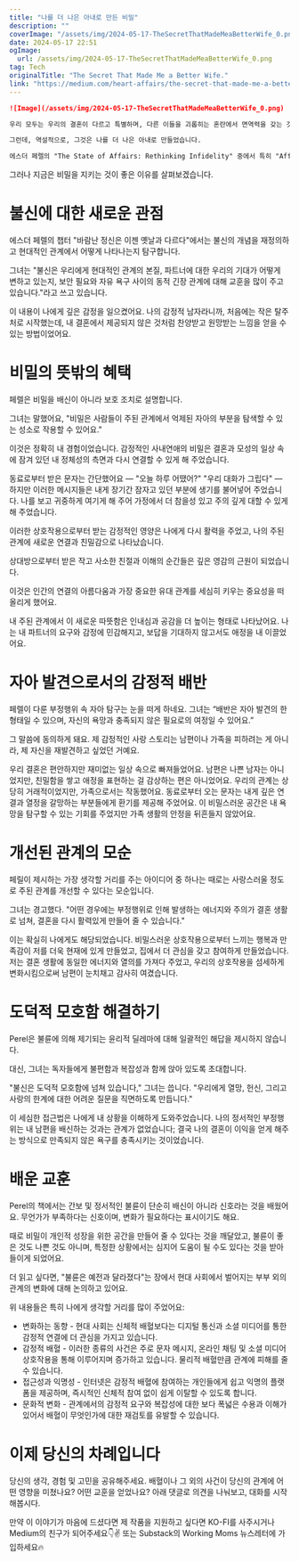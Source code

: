 ```yaml
---
title: "나를 더 나은 아내로 만든 비밀"
description: ""
coverImage: "/assets/img/2024-05-17-TheSecretThatMadeMeaBetterWife_0.png"
date: 2024-05-17 22:51
ogImage: 
  url: /assets/img/2024-05-17-TheSecretThatMadeMeaBetterWife_0.png
tag: Tech
originalTitle: "The Secret That Made Me a Better Wife."
link: "https://medium.com/heart-affairs/the-secret-that-made-me-a-better-wife-6dad4ca06304"
---
```



```markdown
![Image](/assets/img/2024-05-17-TheSecretThatMadeMeaBetterWife_0.png)

우리 모두는 우리의 결혼이 다르고 특별하며, 다른 이들을 괴롭히는 혼란에서 면역력을 갖는 것으로 생각합니다. 나 또한 예외는 아니었습니다. 그런데 어느 날, 감정을 통한 불륜으로 인해 세계가 뒤죽박죽이 되었습니다. 그것은 육체적인 것은 아니었지만, 나의 결혼의 기초를 뒤흔들었습니다.

그런데, 역설적으로, 그것은 나를 더 나은 아내로 만들었습니다.

에스더 페렐의 "The State of Affairs: Rethinking Infidelity" 중에서 특히 "Affairs Are Not What They Used to Be" 장은 이 복잡한 지역을 탐색하는 데 도움이 되는 깊은 통찰을 제공했으며, 제가 이것을 따라갈 것이며, 더 많은 교훈을 이 놀라운 책에서 공유할 것을 약속합니다.
```

<div class="content-ad"></div>

그러나 지금은 비밀을 지키는 것이 좋은 이유를 살펴보겠습니다.

# 불신에 대한 새로운 관점

에스더 페렐의 챕터 "바람난 정신은 이젠 옛날과 다르다"에서는 불신의 개념을 재정의하고 현대적인 관계에서 어떻게 나타나는지 탐구합니다.

그녀는 "불신은 우리에게 현대적인 관계의 본질, 파트너에 대한 우리의 기대가 어떻게 변하고 있는지, 보안 필요와 자유 욕구 사이의 동적 긴장 관계에 대해 교훈을 많이 주고 있습니다."라고 쓰고 있습니다.

<div class="content-ad"></div>

이 내용이 나에게 깊은 감정을 일으켰어요. 나의 감정적 남자라니까, 처음에는 작은 탈주처로 시작했는데, 내 결혼에서 제공되지 않은 것처럼 찬양받고 원망받는 느낌을 얻을 수 있는 방법이었어요.

# 비밀의 뜻밖의 혜택

페렐은 비밀을 배신이 아니라 보호 조치로 설명합니다.

그녀는 말했어요, "비밀은 사람들이 주된 관계에서 억제된 자아의 부분을 탐색할 수 있는 성소로 작용할 수 있어요."

<div class="content-ad"></div>

이것은 정확히 내 경험이었습니다. 감정적인 사내연애의 비밀은 결혼과 모성의 일상 속에 잠겨 있던 내 정체성의 측면과 다시 연결할 수 있게 해 주었습니다.

동료로부터 받은 문자는 간단했어요 — "오늘 하루 어땠어?" "우리 대화가 그립다" — 하지만 이러한 메시지들은 내게 장기간 잠자고 있던 부분에 생기를 불어넣어 주었습니다. 나를 보고 귀중하게 여기게 해 주어 가정에서 더 참을성 있고 주의 깊게 대할 수 있게 해 주었습니다.

이러한 상호작용으로부터 받는 감정적인 영양은 나에게 다시 활력을 주었고, 나의 주된 관계에 새로운 연결과 친밀감으로 나타났습니다.

상대방으로부터 받은 작고 사소한 친절과 이해의 순간들은 깊은 영감의 근원이 되었습니다.

<div class="content-ad"></div>

이것은 인간의 연결의 아름다움과 가장 중요한 유대 관계를 세심히 키우는 중요성을 떠올리게 했어요.

내 주된 관계에서 이 새로운 따뜻함은 인내심과 공감을 더 높이는 형태로 나타났어요. 나는 내 파트너의 요구와 감정에 민감해지고, 보답을 기대하지 않고서도 애정을 내 이끌었어요.

# 자아 발견으로서의 감정적 배반

페렐이 다룬 부정행위 속 자아 탐구는 눈을 떠게 하네요. 그녀는 “배반은 자아 발견의 한 형태일 수 있으며, 자신의 욕망과 충족되지 않은 필요로의 여정일 수 있어요.”

<div class="content-ad"></div>

그 말씀에 동의하게 돼요. 제 감정적인 사랑 스토리는 남편이나 가족을 피하려는 게 아니라, 제 자신을 재발견하고 싶었던 거예요.

우리 결혼은 편안하지만 재미없는 일상 속으로 빠져들었어요. 남편은 나쁜 남자는 아니었지만, 친밀함을 쌓고 애정을 표현하는 걸 감상하는 편은 아니었어요. 우리의 관계는 상당히 거래적이었지만, 가족으로서는 작동했어요. 동료로부터 오는 문자는 내게 깊은 연결과 열정을 갈망하는 부분들에게 환기를 제공해 주었어요. 이 비밀스러운 공간은 내 욕망을 탐구할 수 있는 기회를 주었지만 가족 생활의 안정을 뒤흔들지 않았어요.

# 개선된 관계의 모순

페릴이 제시하는 가장 생각할 거리를 주는 아이디어 중 하나는 때로는 사랑스러울 정도로 주된 관계를 개선할 수 있다는 모순입니다.

<div class="content-ad"></div>

그녀는 경고했다. "어떤 경우에는 부정행위로 인해 발생하는 에너지와 주의가 결혼 생활로 넘쳐, 결혼을 다시 활력있게 만들어 줄 수 있습니다."

이는 확실히 나에게도 해당되었습니다. 비밀스러운 상호작용으로부터 느끼는 행복과 만족감이 저를 더욱 현재에 있게 만들었고, 집에서 더 관심을 갖고 참여하게 만들었습니다. 저는 결혼 생활에 동일한 에너지와 열의를 가져다 주었고, 우리의 상호작용을 섬세하게 변화시킴으로써 남편이 눈치채고 감사히 여겼습니다.

# 도덕적 모호함 해결하기

Perel은 불륜에 의해 제기되는 윤리적 딜레마에 대해 일괄적인 해답을 제시하지 않습니다.

<div class="content-ad"></div>

대신, 그녀는 독자들에게 불편함과 복잡성과 함께 앉아 있도록 초대합니다.

"불신은 도덕적 모호함에 넘쳐 있습니다," 그녀는 씁니다. "우리에게 열망, 헌신, 그리고 사랑의 한계에 대한 어려운 질문을 직면하도록 만듭니다."

이 세심한 접근법은 나에게 내 상황을 이해하게 도와주었습니다. 나의 정서적인 부정행위는 내 남편을 배신하는 것과는 관계가 없었습니다; 결국 나의 결혼이 이익을 얻게 해주는 방식으로 만족되지 않은 욕구를 충족시키는 것이었습니다.

# 배운 교훈

<div class="content-ad"></div>

Perel의 책에서는 간보 및 정서적인 불륜이 단순히 배신이 아니라 신호라는 것을 배웠어요. 무언가가 부족하다는 신호이며, 변화가 필요하다는 표시이기도 해요.

때로 비밀이 개인적 성장을 위한 공간을 만들어 줄 수 있다는 것을 깨달았고, 불륜이 좋은 것도 나쁜 것도 아니며, 특정한 상황에서는 심지어 도움이 될 수도 있다는 것을 받아들이게 되었어요.

더 읽고 싶다면, "불륜은 예전과 달라졌다"는 장에서 현대 사회에서 벌어지는 부부 외의 관계의 변화에 대해 논의하고 있어요.

위 내용들은 특히 나에게 생각할 거리를 많이 주었어요:

<div class="content-ad"></div>

- 변화하는 동향 - 현대 사회는 신체적 배혈보다는 디지털 통신과 소셜 미디어를 통한 감정적 연결에 더 관심을 가지고 있습니다.
- 감정적 배혈 - 이러한 종류의 사건은 주로 문자 메시지, 온라인 채팅 및 소셜 미디어 상호작용을 통해 이루어지며 증가하고 있습니다. 물리적 배혈만큼 관계에 피해를 줄 수 있습니다.
- 접근성과 익명성 - 인터넷은 감정적 배혈에 참여하는 개인들에게 쉽고 익명의 플랫폼을 제공하며, 즉시적인 신체적 참여 없이 쉽게 이탈할 수 있도록 합니다.
- 문화적 변화 - 관계에서의 감정적 요구와 복잡성에 대한 보다 폭넓은 수용과 이해가 있어서 배혈이 무엇인가에 대한 재검토를 유발할 수 있습니다.

# 이제 당신의 차례입니다

당신의 생각, 경험 및 고민을 공유해주세요. 배혈이나 그 외의 사건이 당신의 관계에 어떤 영향을 미쳤나요? 어떤 교훈을 얻었나요? 아래 댓글로 의견을 나눠보고, 대화를 시작해봅시다.

만약 이 이야기가 마음에 드셨다면 제 작품을 지원하고 싶다면 KO-FI를 사주시거나 Medium의 친구가 되어주세요👇✌️ 또는 Substack의 Working Moms 뉴스레터에 가입하세요🔥